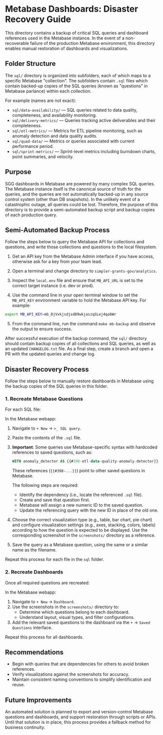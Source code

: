 # Metabase Dashboards: Disaster Recovery Guide

This directory contains a backup of critical SQL queries and dashboard
references used in the Metabase instance. In the event of a non-recoverable
failure of the production Metabase environment, this directory enables manual
restoration of dashboards and visualizations.

## Folder Structure

The `sql/` directory is organized into subfolders, each of which maps to a
specific Metabase "collection". The subfolders contain `.sql` files which 
contain backed-up copies of the SQL queries (known as "questions" in Metabase
parlance) within each collection.

For example (names are not exact):

- `sql/data-availability/` — SQL queries related to data quality, completeness,
  and availability monitoring.
- `sql/delivery-metrics/` — Queries tracking active deliverables and their
  completeness.
- `sql/etl-metrics/` — Metrics for ETL pipeline monitoring, such as anomaly 
  detection and data quality audits.
- `sql/quad-data/` — Metrics or queries associated with current performance
  period.
- `sql/sprint-metrics/` — Sprint-level metrics including burndown charts, point
  summaries, and velocity.

## Purpose

SGG dashboards in Metabase are powered by many complex SQL queries. The Metabase
instance itself is the canonical source of truth for the queries, and the queries
are not automatically backed-up in any source control system (other than DB 
snapshots). In the unlikely event of a catastrophic outage, all queries could be
lost. Therefore, the purpose of this directory is to provide a semi-automated
backup script and backup copies of each production query.

## Semi-Automated Backup Process

Follow the steps below to query the Metabase API for collections and questions, 
and write those collections and questions to the local filesystem. 

1. Get an API key from the Metabase Admin interface if you have access, otherwise
   ask for a key from your team lead. 

2. Open a terminal and change directory to `simpler-grants-gov/analytics`. 

3. Inspect the `local.env` file and ensure that `MB_API_URL` is set to the 
   correct target instance (i.e. dev or prod). 

4. Use the command line in your open terminal window to set the `MB_API_KEY` 
   environment variable to hold the Metabase API key. For example:

```bash 
export MB_API_KEY=mb_DjVxkjsdjsd89wkjaszqSLej4qabWr
```

5. From the command line, run the command `make mb-backup` and observe the 
   output to ensure success.

After successful execution of the backup command, the `sql/` directory should
contain backup copies of all collections and SQL queries, as well as an updated
`CHANGELOG.txt` file. As a final step, create a branch and open a PR with the
updated queries and change log.

## Disaster Recovery Process

Follow the steps below to manually restore dashboards in Metabase using the backup 
copies of the SQL queries in this folder.

### 1. Recreate Metabase Questions

For each SQL file:

In the Metabase webapp:

1. Navigate to `+ New` → `>_ SQL query`.
2. Paste the contents of the `.sql` file.
3. **Important**: Some queries use Metabase-specific syntax with hardcoded
   references to saved questions, such as:

    ````sql
    WITH anomaly_detector AS {{#398-etl-data-quality-anomaly-detector}}
    ````

   These references (`{{#398-...}}`) point to other saved questions in Metabase.

   The following steps are required:

   - Identify the dependency (i.e., locate the referenced `.sql` file).
   - Create and save that question first.
   - Metabase will assign a new numeric ID to the saved question.
   - Update the referencing query with the new ID in place of the old one.

4. Choose the correct visualization type (e.g., table, bar chart, pie chart)
   and configure visualization settings (e.g., axes, stacking, colors, labels)
   according to how the question is expected to be displayed. Use the
   corresponding screenshot in the `screenshots/` directory as a reference.

5. Save the query as a Metabase question, using the same or a similar name as
   the filename.

Repeat this process for each file in the `sql` folder.

### 2. Recreate Dashboards

Once all required questions are recreated:

In the Metabase webapp: 
1. Navigate to `+ New` → `Dashboard`.
2. Use the screenshots in the `screenshots/` directory to:
   - Determine which questions belong to each dashboard.
   - Understand layout, visual types, and filter configurations.
3. Add the relevant saved questions to the dashboard via the `+` →
   `Saved Questions` interface.

Repeat this process for all dashboards.

## Recommendations

- Begin with queries that are dependencies for others to avoid broken
  references.
- Verify visualizations against the screenshots for accuracy.
- Maintain consistent naming conventions to simplify identification and reuse.

## Future Improvements

An automated solution is planned to export and version-control Metabase
questions and dashboards, and support restoration through scripts or APIs.
Until that solution is in place, this process provides a fallback method for
business continuity.

